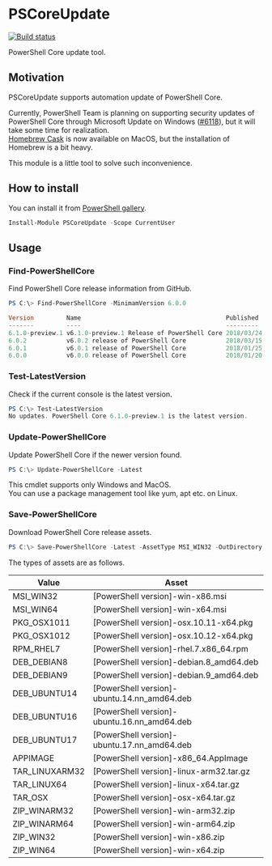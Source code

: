# PSCoreUpdate

[![Build status](https://ci.appveyor.com/api/projects/status/pewb2qx34quqleu5?svg=true)](https://ci.appveyor.com/project/stknohg/pscoreupdate)

PowerShell Core update tool.

## Motivation

PSCoreUpdate supports automation update of PowerShell Core.  

Currently, PowerShell Team is planning on supporting security updates of PowerShell Core through Microsoft Update on Windows ([#6118](https://github.com/PowerShell/PowerShell/issues/6118)), but it will take some time for realization.  
[Homebrew Cask](https://caskroom.github.io/) is now available on MacOS, but the installation of Homebrew is a bit heavy.  

This module is a little tool to solve such inconvenience.

## How to install

You can install it from [PowerShell gallery](https://www.powershellgallery.com/packages/PSCoreUpdate).

```powershell
Install-Module PSCoreUpdate -Scope CurrentUser
```

## Usage

### Find-PowerShellCore

Find PowerShell Core release information from GitHub.

```powershell
PS C:\> Find-PowerShellCore -MinimamVersion 6.0.0

Version         Name                                        Published           PreRelease
-------         ----                                        ---------           ----------
6.1.0-preview.1 v6.1.0-preview.1 Release of PowerShell Core 2018/03/24 1:21:41  False
6.0.2           v6.0.2 release of PowerShell Core           2018/03/15 18:00:46 False
6.0.1           v6.0.1 release of PowerShell Core           2018/01/25 22:14:29 False
6.0.0           v6.0.0 release of PowerShell Core           2018/01/20 0:19:22  False
```

### Test-LatestVersion

Check if the current console is the latest version.

```powershell
PS C:\> Test-LatestVersion
No updates. PowerShell Core 6.1.0-preview.1 is the latest version.
```

### Update-PowerShellCore

Update PowerShell Core if the newer version found.   

```powershell
PS C:\> Update-PowerShellCore -Latest
```

This cmdlet supports only Windows and MacOS.  
You can use a package management tool like yum, apt etc. on Linux.

### Save-PowerShellCore

Download PowerShell Core release assets.

```powershell
PS C:\> Save-PowerShellCore -Latest -AssetType MSI_WIN32 -OutDirectory .\
```

The types of assets are as follows.

|Value|Asset|
|----|----|
|MSI_WIN32|[PowerShell version]-win-x86.msi|
|MSI_WIN64|[PowerShell version]-win-x64.msi|
|PKG_OSX1011|[PowerShell version]-osx.10.11-x64.pkg|
|PKG_OSX1012|[PowerShell version]-osx.10.12-x64.pkg|
|RPM_RHEL7|[PowerShell version]-rhel.7.x86_64.rpm|
|DEB_DEBIAN8|[PowerShell version]-debian.8_amd64.deb|
|DEB_DEBIAN9|[PowerShell version]-debian.9_amd64.deb|
|DEB_UBUNTU14|[PowerShell version]-ubuntu.14.nn_amd64.deb|
|DEB_UBUNTU16|[PowerShell version]-ubuntu.16.nn_amd64.deb|
|DEB_UBUNTU17|[PowerShell version]-ubuntu.17.nn_amd64.deb|
|APPIMAGE|[PowerShell version]-x86_64.AppImage|
|TAR_LINUXARM32|[PowerShell version]-linux-arm32.tar.gz|
|TAR_LINUX64|[PowerShell version]-linux-x64.tar.gz|
|TAR_OSX|[PowerShell version]-osx-x64.tar.gz|
|ZIP_WINARM32|[PowerShell version]-win-arm32.zip|
|ZIP_WINARM64|[PowerShell version]-win-arm64.zip|
|ZIP_WIN32|[PowerShell version]-win-x86.zip|
|ZIP_WIN64|[PowerShell version]-win-x64.zip|
